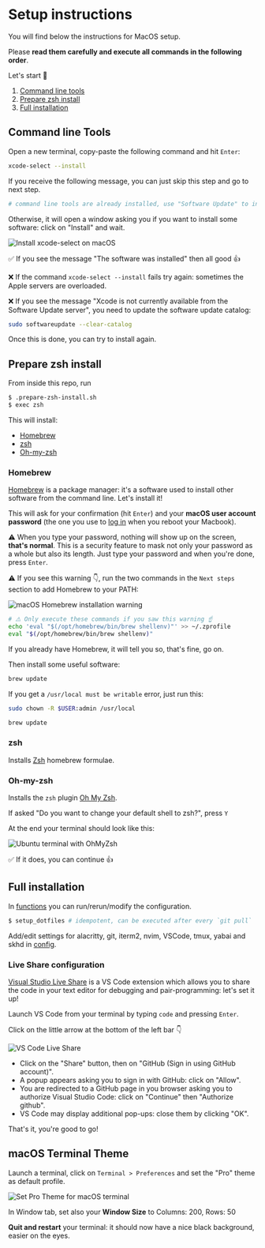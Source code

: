 # Setup instructions

You will find below the instructions for MacOS setup.

Please **read them carefully and execute all commands in the following order**.

Let's start 🚀

1. [Command line tools](#command-line-tools)
2.  [Prepare zsh install](#prepare-zsh-install)
3. [Full installation](#full-installation)

## Command line Tools

Open a new terminal, copy-paste the following command and hit `Enter`:

```bash
xcode-select --install
```

If you receive the following message, you can just skip this step and go to next step.

```bash
# command line tools are already installed, use "Software Update" to install updates
```

Otherwise, it will open a window asking you if you want to install some software: click on "Install" and wait.

![Install xcode-select on macOS](images/macos_xcode_select_install.png)

✅ If you see the message "The software was installed" then all good 👍

❌ If the command `xcode-select --install` fails try again: sometimes the Apple servers are overloaded.

❌ If you see the message "Xcode is not currently available from the Software Update server", you need to update the software update catalog:

```bash
sudo softwareupdate --clear-catalog
```

Once this is done, you can try to install again.

## Prepare zsh install

From inside this repo, run

```bash
$ .prepare-zsh-install.sh
$ exec zsh
```

This will install:

- [Homebrew](#homebrew)
- [zsh](#zsh)
- [Oh-my-zsh](#oh-my-zsh)

### Homebrew

[Homebrew](http://brew.sh/) is a package manager: it's a software used to install other software from the command line. Let's install it!

This will ask for your confirmation (hit `Enter`) and your **macOS user account password** (the one you use to [log in](https://support.apple.com/en-gb/HT202860) when you reboot your Macbook).

:warning: When you type your password, nothing will show up on the screen, **that's normal**. This is a security feature to mask not only your password as a whole but also its length. Just type your password and when you're done, press `Enter`.

:warning: If you see this warning 👇, run the two commands in the `Next steps` section to add Homebrew to your PATH:

![macOS Homebrew installation warning](images/macos_homebrew_warning.png)

```bash
# ⚠️ Only execute these commands if you saw this warning ☝
echo 'eval "$(/opt/homebrew/bin/brew shellenv)"' >> ~/.zprofile
eval "$(/opt/homebrew/bin/brew shellenv)"
```

If you already have Homebrew, it will tell you so, that's fine, go on.

Then install some useful software:

```bash
brew update
```

If you get a `/usr/local must be writable` error, just run this:

```bash
sudo chown -R $USER:admin /usr/local
```

```bash
brew update
```

### zsh

Installs [Zsh](https://www.zsh.org/) homebrew formulae.

### Oh-my-zsh

Installs the `zsh` plugin [Oh My Zsh](https://ohmyz.sh/).

If asked "Do you want to change your default shell to zsh?", press `Y`

At the end your terminal should look like this:

![Ubuntu terminal with OhMyZsh](images/oh_my_zsh.png)

✅ If it does, you can continue 👍

## Full installation

In [functions](./zsh/.functions) you can run/rerun/modify the configuration.

```bash
$ setup_dotfiles # idempotent, can be executed after every `git pull`
```

Add/edit settings for alacritty, git, iterm2, nvim, VSCode, tmux, yabai and skhd in [config](./config/).

### Live Share configuration

[Visual Studio Live Share](https://visualstudio.microsoft.com/services/live-share/) is a VS Code extension which allows you to share the code in your text editor for debugging and pair-programming: let's set it up!

Launch VS Code from your terminal by typing `code` and pressing `Enter`.

Click on the little arrow at the bottom of the left bar 👇

![VS Code Live Share](images/vscode_live_share.png)

- Click on the "Share" button, then on "GitHub (Sign in using GitHub account)".
- A popup appears asking you to sign in with GitHub: click on "Allow".
- You are redirected to a GitHub page in you browser asking you to authorize Visual Studio Code: click on "Continue" then "Authorize github".
- VS Code may display additional pop-ups: close them by clicking "OK".

That's it, you're good to go!

## macOS Terminal Theme

Launch a terminal, click on `Terminal > Preferences` and set the "Pro" theme as default profile.

![Set Pro Theme for macOS terminal](images/macos_terminal_pro.png)

In Window tab, set also your **Window Size** to Columns: 200, Rows: 50

**Quit and restart** your terminal: it should now have a nice black background, easier on the eyes.
